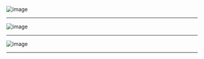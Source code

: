 ![image](https://github.com/tms-dos17-onl/Alex-Krylov/assets/139115675/d4033396-61c3-4f17-b233-1435857ae587)

---
![image](https://github.com/tms-dos17-onl/Alex-Krylov/assets/139115675/eef96937-09e4-4912-bacf-e752b6e9509c)

---
![image](https://github.com/tms-dos17-onl/Alex-Krylov/assets/139115675/04d4bd5e-9dfd-4869-a23b-7d70b08eeafd)

---


